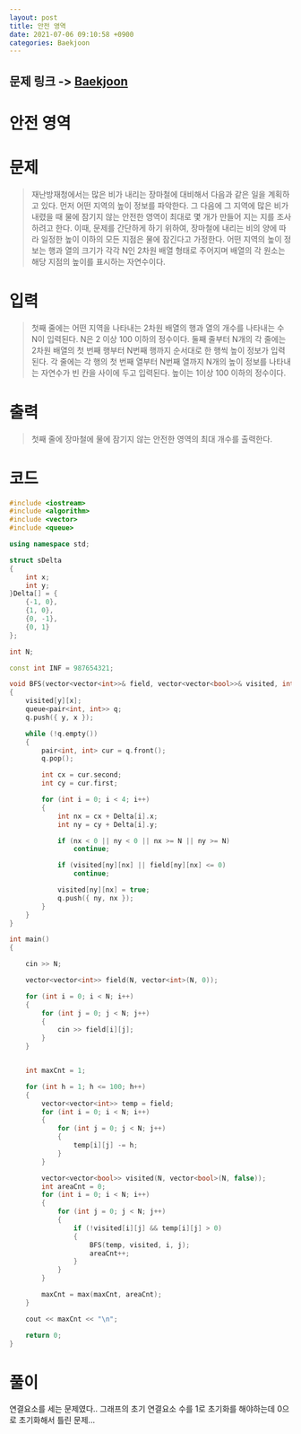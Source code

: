 ```yaml
---
layout: post
title: 안전 영역
date: 2021-07-06 09:10:58 +0900
categories: Baekjoon
---
```


## 문제 링크 -> [Baekjoon](https://www.acmicpc.net/problem/2468)
# 안전 영역

# 문제
> 재난방재청에서는 많은 비가 내리는 장마철에 대비해서 다음과 같은 일을 계획하고 있다. 먼저 어떤 지역의 높이 정보를 파악한다. 그 다음에 그 지역에 많은 비가 내렸을 때 물에 잠기지 않는 안전한 영역이 최대로 몇 개가 만들어 지는 지를 조사하려고 한다. 이때, 문제를 간단하게 하기 위하여, 장마철에 내리는 비의 양에 따라 일정한 높이 이하의 모든 지점은 물에 잠긴다고 가정한다. 어떤 지역의 높이 정보는 행과 열의 크기가 각각 N인 2차원 배열 형태로 주어지며 배열의 각 원소는 해당 지점의 높이를 표시하는 자연수이다.

# 입력
> 첫째 줄에는 어떤 지역을 나타내는 2차원 배열의 행과 열의 개수를 나타내는 수 N이 입력된다. N은 2 이상 100 이하의 정수이다. 둘째 줄부터 N개의 각 줄에는 2차원 배열의 첫 번째 행부터 N번째 행까지 순서대로 한 행씩 높이 정보가 입력된다. 각 줄에는 각 행의 첫 번째 열부터 N번째 열까지 N개의 높이 정보를 나타내는 자연수가 빈 칸을 사이에 두고 입력된다. 높이는 1이상 100 이하의 정수이다.

# 출력
> 첫째 줄에 장마철에 물에 잠기지 않는 안전한 영역의 최대 개수를 출력한다.


# 코드
```c++
#include <iostream>
#include <algorithm>
#include <vector>
#include <queue>

using namespace std;

struct sDelta
{
	int x;
	int y;
}Delta[] = {
	{-1, 0},
	{1, 0},
	{0, -1},
	{0, 1}
};

int N;

const int INF = 987654321;

void BFS(vector<vector<int>>& field, vector<vector<bool>>& visited, int y, int x)
{
	visited[y][x];
	queue<pair<int, int>> q;
	q.push({ y, x });

	while (!q.empty())
	{
		pair<int, int> cur = q.front();
		q.pop();

		int cx = cur.second;
		int cy = cur.first;

		for (int i = 0; i < 4; i++)
		{
			int nx = cx + Delta[i].x;
			int ny = cy + Delta[i].y;

			if (nx < 0 || ny < 0 || nx >= N || ny >= N)
				continue;

			if (visited[ny][nx] || field[ny][nx] <= 0)
				continue;

			visited[ny][nx] = true;
			q.push({ ny, nx });
		}
	}
}

int main()
{

	cin >> N;

	vector<vector<int>> field(N, vector<int>(N, 0));

	for (int i = 0; i < N; i++)
	{
		for (int j = 0; j < N; j++)
		{
			cin >> field[i][j];
		}
	}


	int maxCnt = 1;

	for (int h = 1; h <= 100; h++)
	{
		vector<vector<int>> temp = field;
		for (int i = 0; i < N; i++)
		{
			for (int j = 0; j < N; j++)
			{
				temp[i][j] -= h;
			}
		}

		vector<vector<bool>> visited(N, vector<bool>(N, false));
		int areaCnt = 0;
		for (int i = 0; i < N; i++)
		{
			for (int j = 0; j < N; j++)
			{
				if (!visited[i][j] && temp[i][j] > 0)
				{
					BFS(temp, visited, i, j);
					areaCnt++;
				}
			}
		}

		maxCnt = max(maxCnt, areaCnt);
	}

	cout << maxCnt << "\n";

	return 0;
}
```

# 풀이
연결요소를 세는 문제였다.. 그래프의 초기 연결요소 수를 1로 초기화를 해야하는데 0으로 초기화해서 틀린 문제...